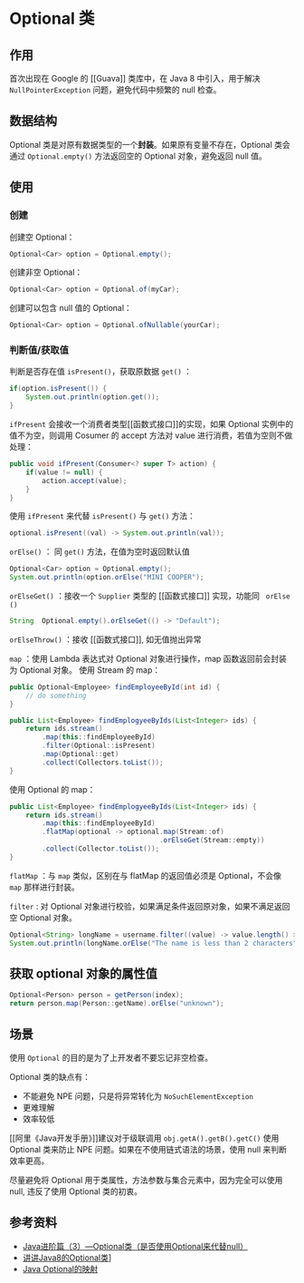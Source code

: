 # Optional 类

## 作用

首次出现在 Google 的 [[Guava]] 类库中，在 Java 8 中引入，用于解决 `NullPointerException` 问题，避免代码中频繁的 null 检查。

## 数据结构

Optional 类是对原有数据类型的一个**封装**。如果原有变量不存在，Optional 类会通过 `Optional.empty()` 方法返回空的 Optional 对象，避免返回 null 值。

## 使用

### 创建

创建空 Optional：
```java
Optional<Car> option = Optional.empty();
```

创建非空 Optional：
```java
Optional<Car> option = Optional.of(myCar);
```

创建可以包含 null 值的 Optional：
```java
Optional<Car> option = Optional.ofNullable(yourCar);
```

### 判断值/获取值

判断是否存在值 `isPresent()`，获取原数据 `get()` ：
```java
if(option.isPresent()) {
    System.out.println(option.get());
}
```

`ifPresent` 会接收一个消费者类型[[函数式接口]]的实现，如果 Optional 实例中的值不为空，则调用 Cosumer 的 accept 方法对 value 进行消费，若值为空则不做处理：
```java
public void ifPresent(Consumer<? super T> action) {
    if(value != null) {
        action.accept(value);
    }
}
```

使用 `ifPresent` 来代替 `isPresent()` 与 `get()` 方法：
```java
optional.isPresent((val) -> System.out.println(val));
```

`orElse()` ： 同 `get()` 方法，在值为空时返回默认值
```java
Optional<Car> option = Optional.empty();
System.out.println(option.orElse("MINI COOPER");
```

`orElseGet()` ：接收一个 `Supplier` 类型的 [[函数式接口]] 实现，功能同 ` orElse ()` 
```java
String  Optional.empty().orElseGet(() -> "Default");
```

`orElseThrow()` ：接收 [[函数式接口]], 如无值抛出异常

`map` ：使用 Lambda 表达式对 Optional 对象进行操作，map 函数返回前会封装为 Optional 对象。
使用 Stream 的 map：
```java
public Optional<Employee> findEmployeeById(int id) {
    // do something
}

public List<Employee> findEmplogyeeByIds(List<Integer> ids) {
    return ids.stream()
        .map(this::findEmployeeById)
        .filter(Optional::isPresent)
        .map(Optional::get)
        .collect(Collectors.toList());
}
```

使用 Optional 的 map：
```java
public List<Employee> findEmplogyeeByIds(List<Integer> ids) {
    return ids.stream()
        .map(this::findEmployeeById)
        .flatMap(optional -> optional.map(Stream::of)
                                     .orElseGet(Stream::empty))
        .collect(Collector.toList());
}
```

`flatMap` ：与 `map` 类似，区别在与 flatMap 的返回值必须是 Optional，不会像 `map` 那样进行封装。

`filter` : 对 Optional 对象进行校验，如果满足条件返回原对象，如果不满足返回空 Optional 对象。
```java
Optional<String> longName = username.filter((value) -> value.length() > 2); 
System.out.println(longName.orElse("The name is less than 2 characters"));
```

## 获取 optional 对象的属性值
```java
Optional<Person> person = getPerson(index);
return person.map(Person::getName).orElse("unknown");
```

## 场景

使用 `Optional` 的目的是为了上开发者不要忘记非空检查。

Optional 类的缺点有：
- 不能避免 NPE 问题，只是将异常转化为 `NoSuchElementException`
- 更难理解
- 效率较低

[[阿里《Java开发手册》]]建议对于级联调用 `obj.getA().getB().getC()` 使用 Optional 类来防止 NPE 问题。如果在不使用链式语法的场景，使用 null 来判断效率更高。

尽量避免将 Optional 用于类属性，方法参数与集合元素中，因为完全可以使用 null, 违反了使用 Optional 类的初衷。

## 参考资料

- [Java进阶篇（3）—Optional类（是否使用Optional来代替null）](https://www.jianshu.com/p/ef242efeaabd)
- [讲讲Java8的Optional类](https://segmentfault.com/a/1190000038471657)]
- [Java Optional的映射](https://geek-docs.com/java/java-examples/java-optional-mapping.html)
